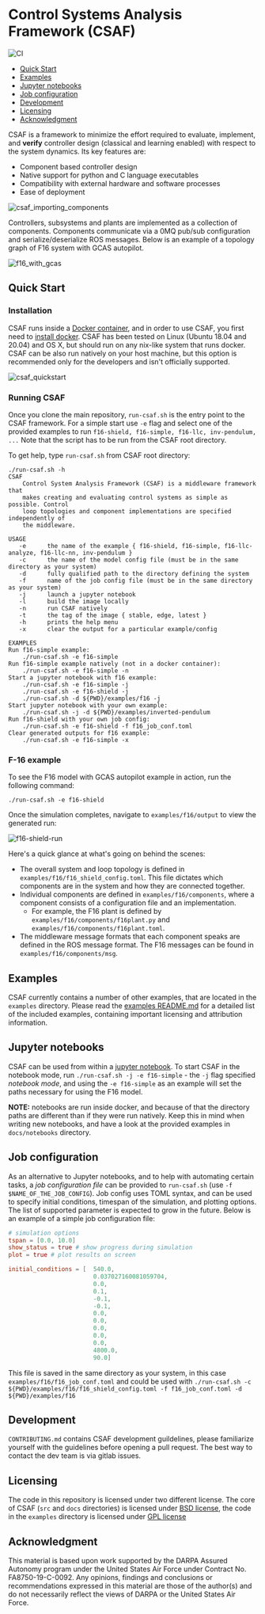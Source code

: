 # Control Systems Analysis Framework (CSAF)

![CI](https://github.com/GaloisInc/csaf/actions/workflows/main.yml/badge.svg)


- [Quick Start](#quick-start)
- [Examples](#examples)
- [Jupyter notebooks](#jupyter-notebooks)
- [Job configuration](#job-configuration)
- [Development](#development)
- [Licensing](#licensing)
- [Acknowledgment](#acknowledgment)

CSAF is a framework to minimize the effort required to evaluate, implement, and **verify** controller design (classical and learning enabled) with respect to the system dynamics. Its key features are:

* Component based controller design
* Native support for python and C language executables
* Compatibility with external hardware and software processes
* Ease of deployment

![csaf_importing_components](docs/srs/img/csaf_importing_controllers.png)

Controllers, subsystems and plants are implemented as a collection of components.
Components communicate via a 0MQ pub/sub configuration and serialize/deserialize ROS messages. Below is an example of a topology graph of F16 system with GCAS autopilot.

![f16_with_gcas](docs/srs/img/csaf_system_diagram.png)

## Quick Start

### Installation 
CSAF runs inside a [Docker container](https://www.docker.com/), and in order to use CSAF, you first need to [install docker](https://docs.docker.com/engine/install/). CSAF has been tested on Linux (Ubuntu 18.04 and 20.04) and OS X, but should run on any nix-like system that runs docker. CSAF can be also run natively on your host machine, but this option is recommended only for the developers and isn't officially supported.

![csaf_quickstart](docs/srs/img/csaf_quickstart.png)

### Running CSAF

Once you clone the main repository, `run-csaf.sh` is the entry point to the CSAF framework. For a simple start use `-e` flag and select one of the provided examples to run `f16-shield, f16-simple, f16-llc, inv-pendulum, ...` Note that the script has to be run from the CSAF root directory.

To get help, type `run-csaf.sh` from CSAF root directory:

```
./run-csaf.sh -h
CSAF
    Control System Analysis Framework (CSAF) is a middleware framework that
    makes creating and evaluating control systems as simple as possible. Control
    loop topologies and component implementations are specified independently of
    the middleware.

USAGE
   -e      the name of the example { f16-shield, f16-simple, f16-llc-analyze, f16-llc-nn, inv-pendulum }
   -c      the name of the model config file (must be in the same directory as your system)
   -d      fully qualified path to the directory defining the system
   -f      name of the job config file (must be in the same directory as your system)
   -j      launch a jupyter notebook
   -l      build the image locally
   -n      run CSAF natively
   -t      the tag of the image { stable, edge, latest }
   -h      prints the help menu
   -x      clear the output for a particular example/config

EXAMPLES
Run f16-simple example:
    ./run-csaf.sh -e f16-simple
Run f16-simple example natively (not in a docker container):
    ./run-csaf.sh -e f16-simple -n
Start a jupyter notebook with f16 example:
    ./run-csaf.sh -e f16-simple -j
    ./run-csaf.sh -e f16-shield -j
    ./run-csaf.sh -d ${PWD}/examples/f16 -j
Start jupyter notebook with your own example:
    ./run-csaf.sh -j -d ${PWD}/examples/inverted-pendulum
Run f16-shield with your own job config:
    ./run-csaf.sh -e f16-shield -f f16_job_conf.toml
Clear generated outputs for f16 example:
    ./run-csaf.sh -e f16-simple -x
```

### F-16 example

To see the F16 model with GCAS autopilot example in action, run the following command:

`./run-csaf.sh -e f16-shield`

Once the simulation completes, navigate to `examples/f16/output` to view the 
generated run:

![f16-shield-run](docs/srs/img/f16-shield-run.png)

Here's a quick glance at what's going on behind the scenes:
* The overall system and loop topology is defined in `examples/f16/f16_shield_config.toml`. This file
dictates which components are in the system and how they are connected together.
* Individual components are defined in `examples/f16/components`, where a component
consists of a configuration file and an implementation.
  * For example, the F16 plant
is defined by `examples/f16/components/f16plant.py` and 
`examples/f16/components/f16plant.toml`.
* The middleware message formats that
each component speaks are defined in the ROS message format. The F16 messages 
can be found in `examples/f16/components/msg`.


## Examples
CSAF currently contains a number of other examples, that are located in the `examples` directory.
Please read the [examples README.md](./examples/README.md) for a detailed list of the included examples,
containing important licensing and attribution information. 


## Jupyter notebooks

CSAF can be used from within a [jupyter notebook](https://jupyter-notebook.readthedocs.io/en/stable/examples/Notebook/What%20is%20the%20Jupyter%20Notebook.html#Introduction). To start CSAF in the notebook mode, run `./run-csaf.sh -j -e f16-simple` - the `-j` flag specified *notebook mode*, and using the `-e f16-simple` as an example will set the paths necessary for using the F16 model.

**NOTE:** notebooks are run inside docker, and because of that the directory paths are different than if they were run natively. Keep this in mind when writing new notebooks, and have a look at the provided examples in `docs/notebooks` directory.


## Job configuration

As an alternative to Jupyter notebooks, and to help with automating certain tasks, a *job configuration file* can be provided to `run-csaf.sh` (use `-f $NAME_OF_THE_JOB_CONFIG`). Job config uses TOML syntax, and can be used to specify initial conditions, timespan of the simulation, and plotting options. The list of supported parameter is expected to grow in the future. Below is an example of a simple job configuration file:

```toml
# simulation options
tspan = [0.0, 10.0]
show_status = true # show progress during simulation
plot = true # plot results on screen

initial_conditions = [  540.0,
                        0.037027160081059704,
                        0.0,
                        0.1,
                        -0.1,
                        -0.1,
                        0.0,
                        0.0,
                        0.0,
                        0.0,
                        0.0,
                        4800.0,
                        90.0]
```
This file is saved in the same directory as your system, in this case `examples/f16/f16_job_conf.toml` and could be used with `./run-csaf.sh -c ${PWD}/examples/f16/f16_shield_config.toml -f f16_job_conf.toml -d ${PWD}/examples/f16`

## Development
`CONTRIBUTING.md` contains CSAF development guildelines, please familiarize yourself with the guidelines before opening a pull request. The best way to contact the dev team is via gitlab issues.

## Licensing

The code in this repository is licensed under two different license. The core of CSAF (`src` and `docs` directories) is licensed under [BSD license](LICENSE.txt), the code in the `examples` directory is licensed under [GPL license](examples/LICENSE.txt)

## Acknowledgment
This material is based upon work supported by the DARPA Assured Autonomy program under the United States Air Force under Contract No. FA8750-19-C-0092. Any opinions, findings and conclusions or recommendations expressed in this material are those of the author(s) and do not necessarily reflect the views of DARPA or the United States Air Force.